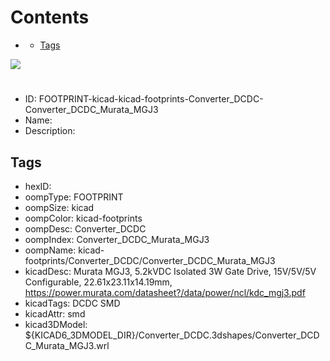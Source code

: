 



Contents
========

* [](#)
	* [Tags](#tags)
  
![][im]
# 

- ID: FOOTPRINT-kicad-kicad-footprints-Converter_DCDC-Converter_DCDC_Murata_MGJ3
- Name: 
- Description: 

## Tags

- hexID: 
- oompType: FOOTPRINT
- oompSize: kicad
- oompColor: kicad-footprints
- oompDesc: Converter_DCDC
- oompIndex: Converter_DCDC_Murata_MGJ3
- oompName: kicad-footprints/Converter_DCDC/Converter_DCDC_Murata_MGJ3
- kicadDesc: Murata MGJ3, 5.2kVDC Isolated 3W Gate Drive, 15V/5V/5V Configurable, 22.61x23.11x14.19mm, https://power.murata.com/datasheet?/data/power/ncl/kdc_mgj3.pdf
- kicadTags: DCDC SMD
- kicadAttr: smd
- kicad3DModel: ${KICAD6_3DMODEL_DIR}/Converter_DCDC.3dshapes/Converter_DCDC_Murata_MGJ3.wrl



[im]: image.png
